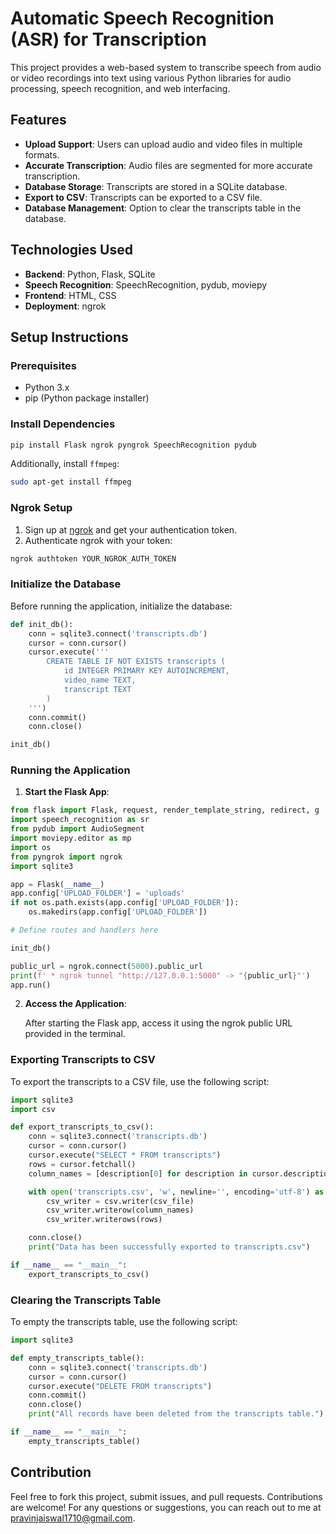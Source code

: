 # Automatic Speech Recognition (ASR) for Transcription

This project provides a web-based system to transcribe speech from audio or video recordings into text using various Python libraries for audio processing, speech recognition, and web interfacing.

## Features

- **Upload Support**: Users can upload audio and video files in multiple formats.
- **Accurate Transcription**: Audio files are segmented for more accurate transcription.
- **Database Storage**: Transcripts are stored in a SQLite database.
- **Export to CSV**: Transcripts can be exported to a CSV file.
- **Database Management**: Option to clear the transcripts table in the database.

## Technologies Used

- **Backend**: Python, Flask, SQLite
- **Speech Recognition**: SpeechRecognition, pydub, moviepy
- **Frontend**: HTML, CSS
- **Deployment**: ngrok

## Setup Instructions

### Prerequisites

- Python 3.x
- pip (Python package installer)

### Install Dependencies

```bash
pip install Flask ngrok pyngrok SpeechRecognition pydub
```

Additionally, install `ffmpeg`:

```bash
sudo apt-get install ffmpeg
```

### Ngrok Setup

1. Sign up at [ngrok](https://ngrok.com/) and get your authentication token.
2. Authenticate ngrok with your token:

```bash
ngrok authtoken YOUR_NGROK_AUTH_TOKEN
```

### Initialize the Database

Before running the application, initialize the database:

```python
def init_db():
    conn = sqlite3.connect('transcripts.db')
    cursor = conn.cursor()
    cursor.execute('''
        CREATE TABLE IF NOT EXISTS transcripts (
            id INTEGER PRIMARY KEY AUTOINCREMENT,
            video_name TEXT,
            transcript TEXT
        )
    ''')
    conn.commit()
    conn.close()

init_db()
```

### Running the Application

1. **Start the Flask App**:

```python
from flask import Flask, request, render_template_string, redirect, g
import speech_recognition as sr
from pydub import AudioSegment
import moviepy.editor as mp
import os
from pyngrok import ngrok
import sqlite3

app = Flask(__name__)
app.config['UPLOAD_FOLDER'] = 'uploads'
if not os.path.exists(app.config['UPLOAD_FOLDER']):
    os.makedirs(app.config['UPLOAD_FOLDER'])

# Define routes and handlers here

init_db()

public_url = ngrok.connect(5000).public_url
print(f' * ngrok tunnel "http://127.0.0.1:5000" -> "{public_url}"')
app.run()
```

2. **Access the Application**:

   After starting the Flask app, access it using the ngrok public URL provided in the terminal.

### Exporting Transcripts to CSV

To export the transcripts to a CSV file, use the following script:

```python
import sqlite3
import csv

def export_transcripts_to_csv():
    conn = sqlite3.connect('transcripts.db')
    cursor = conn.cursor()
    cursor.execute("SELECT * FROM transcripts")
    rows = cursor.fetchall()
    column_names = [description[0] for description in cursor.description]

    with open('transcripts.csv', 'w', newline='', encoding='utf-8') as csv_file:
        csv_writer = csv.writer(csv_file)
        csv_writer.writerow(column_names)
        csv_writer.writerows(rows)

    conn.close()
    print("Data has been successfully exported to transcripts.csv")

if __name__ == "__main__":
    export_transcripts_to_csv()
```

### Clearing the Transcripts Table

To empty the transcripts table, use the following script:

```python
import sqlite3

def empty_transcripts_table():
    conn = sqlite3.connect('transcripts.db')
    cursor = conn.cursor()
    cursor.execute("DELETE FROM transcripts")
    conn.commit()
    conn.close()
    print("All records have been deleted from the transcripts table.")

if __name__ == "__main__":
    empty_transcripts_table()
```

## Contribution

Feel free to fork this project, submit issues, and pull requests. Contributions are welcome! For any questions or suggestions, you can reach out to me at pravinjaiswal1710@gmail.com.
